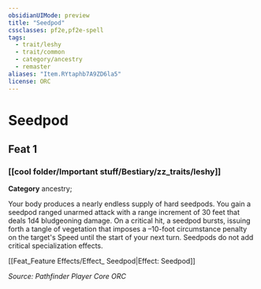 ```yaml
---
obsidianUIMode: preview
title: "Seedpod"
cssclasses: pf2e,pf2e-spell
tags:
  - trait/leshy
  - trait/common
  - category/ancestry
  - remaster
aliases: "Item.RYtaphb7A9ZD6la5"
license: ORC
---
```

# Seedpod
## Feat 1
### [[cool folder/Important stuff/Bestiary/zz_traits/leshy]]

**Category** ancestry; 




Your body produces a nearly endless supply of hard seedpods. You gain a seedpod ranged unarmed attack with a range increment of 30 feet that deals 1d4 bludgeoning damage. On a critical hit, a seedpod bursts, issuing forth a tangle of vegetation that imposes a –10-foot circumstance penalty on the target's Speed until the start of your next turn. Seedpods do not add critical specialization effects.

[[Feat_Feature Effects/Effect_ Seedpod|Effect: Seedpod]]

*Source: Pathfinder Player Core*
*ORC*